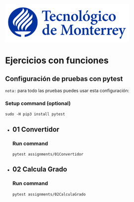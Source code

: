 ![Tec de Monterrey](images/logotecmty.png)
# Ejercicios con funciones

## Configuración de pruebas con **pytest**

`nota:` para todo las pruebas puedes usar esta configuración:
### Setup command (optional)
```
sudo -H pip3 install pytest
```

- ## 01 Convertidor
    ### Run command
    ```
    pytest assignments/01Convertidor
    ```

- ## 02 Calcula Grado
    ### Run command
    ```
    pytest assignments/02CalculaGrado
    ```
    

